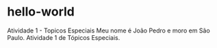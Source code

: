 # hello-world
Atividade 1 - Topicos Especiais
Meu nome é João Pedro e moro em São Paulo.
Atividade 1 de Tópicos Especiais.
